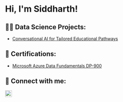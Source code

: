 <h1>Hi, I'm Siddharth! <br/></h1>

<h2>👨‍💻 Data Science Projects:</h2>

- [Conversational AI for Tailored Educational Pathways](https://github.com/joshmadakor1/Algorithms-Practice)

<h2>📄 Certifications:</h2>

- [Microsoft Azure Data Fundamentals DP-900](https://learn.microsoft.com/en-gb/users/siddharth-0575/credentials/8f48fa3ed683cdd9)


<h2> 🤳 Connect with me:</h2>

[<img align="left" alt="JoshMadakor | LinkedIn" width="22px" src="https://www.google.com/url?sa=i&url=https%3A%2F%2Fcommons.wikimedia.org%2Fwiki%2FFile%3ALinkedIn_icon.svg&psig=AOvVaw1Q12I7nb4jKFv9qgpG-K_r&ust=1739285449838000&source=images&cd=vfe&opi=89978449&ved=0CBEQjRxqFwoTCOih1K2tuYsDFQAAAAAdAAAAABAE" />][linkedin]


[linkedin]: https://www.linkedin.com/in/siddharth-parthasarathy95
